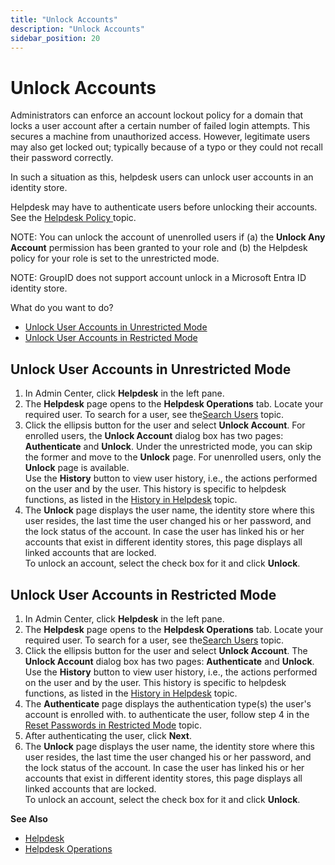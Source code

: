 ```yaml
---
title: "Unlock Accounts"
description: "Unlock Accounts"
sidebar_position: 20
---
```


# Unlock Accounts

Administrators can enforce an account lockout policy for a domain that locks a user account after a
certain number of failed login attempts. This secures a machine from unauthorized access. However,
legitimate users may also get locked out; typically because of a typo or they could not recall their
password correctly.

In such a situation as this, helpdesk users can unlock user accounts in an identity store.

Helpdesk may have to authenticate users before unlocking their accounts. See the
[Helpdesk Policy ](/docs/directorymanager/11.0/admincenter/helpdesk/overview.md#helpdesk-policy)
topic.

NOTE: You can unlock the account of unenrolled users if (a) the **Unlock Any Account** permission
has been granted to your role and (b) the Helpdesk policy for your role is set to the unrestricted
mode.

NOTE: GroupID does not support account unlock in a Microsoft Entra ID identity store.

What do you want to do?

- [Unlock User Accounts in Unrestricted Mode](#unlock-user-accounts-in-unrestricted-mode)
- [Unlock User Accounts in Restricted Mode](#unlock-user-accounts-in-restricted-mode)

## Unlock User Accounts in Unrestricted Mode

1. In Admin Center, click **Helpdesk** in the left pane.
2. The **Helpdesk** page opens to the **Helpdesk Operations** tab. Locate your required user. To
   search for a user, see
   the[Search Users](/docs/directorymanager/11.0/admincenter/helpdesk/operation/search.md)
   topic.
3. Click the ellipsis button for the user and select **Unlock Account**. For enrolled users, the
   **Unlock Account** dialog box has two pages: **Authenticate** and **Unlock**. Under the
   unrestricted mode, you can skip the former and move to the **Unlock** page. For unenrolled users,
   only the **Unlock** page is available.  
   Use the **History** button to view user history, i.e., the actions performed on the user and by
   the user. This history is specific to helpdesk functions, as listed in the
   [History in Helpdesk](/docs/directorymanager/11.0/admincenter/helpdesk/history.md)
   topic.
4. The **Unlock** page displays the user name, the identity store where this user resides, the last
   time the user changed his or her password, and the lock status of the account. In case the user
   has linked his or her accounts that exist in different identity stores, this page displays all
   linked accounts that are locked.  
   To unlock an account, select the check box for it and click **Unlock**.

## Unlock User Accounts in Restricted Mode

1. In Admin Center, click **Helpdesk** in the left pane.
2. The **Helpdesk** page opens to the **Helpdesk Operations** tab. Locate your required user. To
   search for a user, see
   the[Search Users](/docs/directorymanager/11.0/admincenter/helpdesk/operation/search.md)
   topic.
3. Click the ellipsis button for the user and select **Unlock Account**. The **Unlock Account**
   dialog box has two pages: **Authenticate** and **Unlock**.  
   Use the **History** button to view user history, i.e., the actions performed on the user and by
   the user. This history is specific to helpdesk functions, as listed in the
   [History in Helpdesk](/docs/directorymanager/11.0/admincenter/helpdesk/history.md)
   topic.
4. The **Authenticate** page displays the authentication type(s) the user's account is enrolled
   with. to authenticate the user, follow step 4 in the
   [Reset Passwords in Restricted Mode](/docs/directorymanager/11.0/admincenter/helpdesk/operation/resetpassword.md#reset-passwords-in-restricted-mode)
   topic.
5. After authenticating the user, click **Next**.
6. The **Unlock** page displays the user name, the identity store where this user resides, the last
   time the user changed his or her password, and the lock status of the account. In case the user
   has linked his or her accounts that exist in different identity stores, this page displays all
   linked accounts that are locked.  
   To unlock an account, select the check box for it and click **Unlock**.

**See Also**

- [Helpdesk](/docs/directorymanager/11.0/admincenter/helpdesk/overview.md)
- [Helpdesk Operations](/docs/directorymanager/11.0/admincenter/helpdesk/operation/overview.md)
